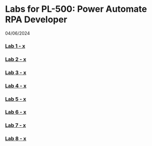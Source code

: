 # Labs for PL-500: Power Automate RPA Developer
04/06/2024

### [Lab 1 - x](lab01-x)
   
### [Lab 2 - x](lab02-x)

### [Lab 3 - x](lab03-x)

### [Lab 4 - x](lab04-x)

### [Lab 5 - x](lab05-x)

### [Lab 6 - x](lab06-x)

### [Lab 7 - x](lab07-x)

### [Lab 8 - x](lab08-x)

